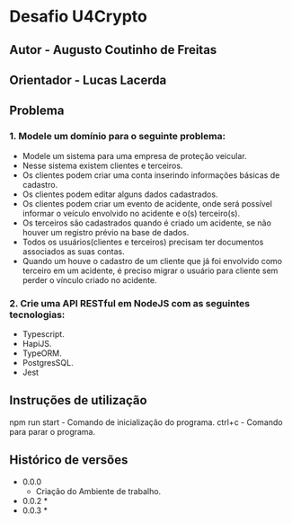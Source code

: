 # Desafio U4Crypto 

## Autor - Augusto Coutinho de Freitas

## Orientador - Lucas Lacerda

## Problema

### 1.  Modele um domínio para o seguinte problema:
* Modele um sistema para uma empresa de proteção veicular.
* Nesse sistema existem clientes e terceiros.
* Os clientes podem criar uma conta inserindo informações básicas de cadastro.
* Os clientes podem editar alguns dados cadastrados.
* Os clientes podem criar um evento de acidente, onde será possível informar o veículo envolvido no acidente e o(s) terceiro(s).
* Os terceiros são cadastrados quando é criado um acidente, se não houver um registro prévio na base de dados.
* Todos os usuários(clientes e terceiros) precisam ter documentos associados as suas contas.
* Quando um houve o cadastro de um cliente que já foi envolvido como terceiro em um acidente, é preciso migrar o usuário para cliente sem perder o vínculo criado no acidente.

### 2.	Crie uma API RESTful em NodeJS com as seguintes tecnologias:

* Typescript.
* HapiJS.
* TypeORM.
* PostgresSQL.
* Jest

## Instruções de utilização
npm run start - Comando de inicialização do programa.
ctrl+c - Comando para parar o programa.

## Histórico de versões

* 0.0.0
    * Criação do Ambiente de trabalho.
* 0.0.2
    * 
* 0.0.3
    * 

